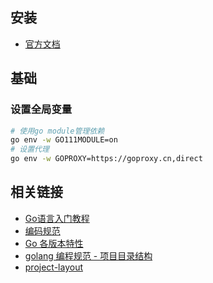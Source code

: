 ## 安装

- [官方文档](https://go.dev/doc/install)

## 基础

### 设置全局变量

```bash
# 使用go module管理依赖
go env -w GO111MODULE=on
# 设置代理
go env -w GOPROXY=https://goproxy.cn,direct
```
## 相关链接

- [Go语言入门教程](https://c.biancheng.net/golang/)
- [编码规范](https://github.com/xxjwxc/uber_go_guide_cn)
- [Go 各版本特性](https://github.com/guyan0319/golang_development_notes/blob/master/zh/1.6.md)
- [golang 编程规范 - 项目目录结构](https://makeoptim.com/golang/standards/project-layout/)
- [project-layout](https://github.com/golang-standards/project-layout/blob/master/README_zh.md)